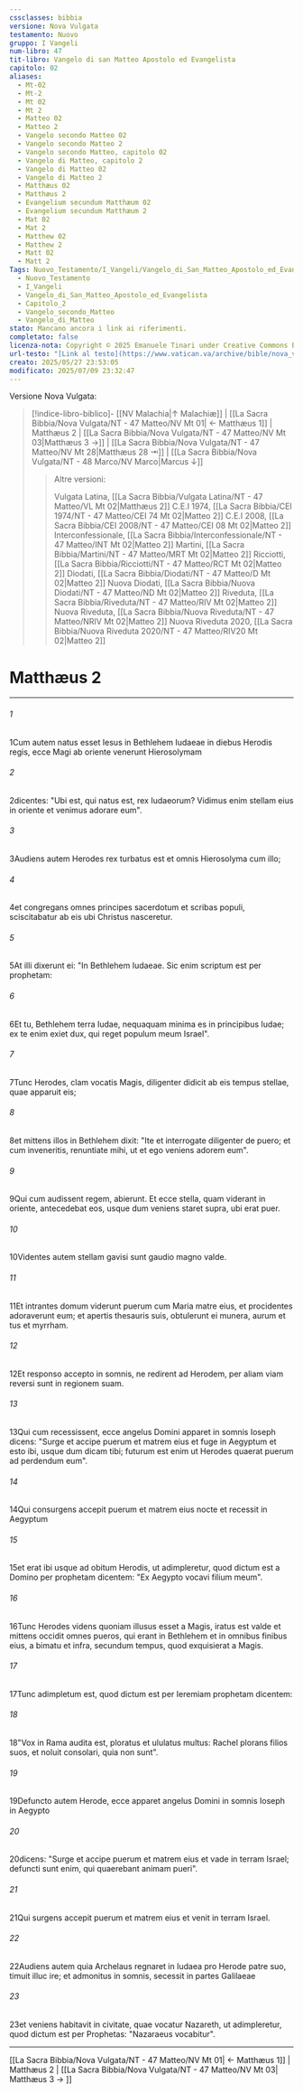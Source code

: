```yaml
---
cssclasses: bibbia
versione: Nova Vulgata
testamento: Nuovo
gruppo: I Vangeli
num-libro: 47
tit-libro: Vangelo di san Matteo Apostolo ed Evangelista
capitolo: 02
aliases:
  - Mt-02
  - Mt-2
  - Mt 02
  - Mt 2
  - Matteo 02
  - Matteo 2
  - Vangelo secondo Matteo 02
  - Vangelo secondo Matteo 2
  - Vangelo secondo Matteo, capitolo 02
  - Vangelo di Matteo, capitolo 2
  - Vangelo di Matteo 02
  - Vangelo di Matteo 2
  - Matthæus 02
  - Matthæus 2
  - Evangelium secundum Matthæum 02
  - Evangelium secundum Matthæum 2
  - Mat 02
  - Mat 2
  - Matthew 02
  - Matthew 2
  - Matt 02
  - Matt 2
Tags: Nuovo_Testamento/I_Vangeli/Vangelo_di_San_Matteo_Apostolo_ed_Evangelista/Capitolo_2
  - Nuovo_Testamento
  - I_Vangeli
  - Vangelo_di_San_Matteo_Apostolo_ed_Evangelista
  - Capitolo_2
  - Vangelo_secondo_Matteo
  - Vangelo_di_Matteo
stato: Mancano ancora i link ai riferimenti.
completato: false
licenza-nota: Copyright © 2025 Emanuele Tinari under Creative Commons BY-NC-SA 4.0 https://creativecommons.org/licenses/by-nc-sa/4.0/
url-testo: "[Link al testo](https://www.vatican.va/archive/bible/nova_vulgata/documents/nova-vulgata_nt_evang-matthaeum_lt.html)"
creato: 2025/05/27 23:53:05
modificato: 2025/07/09 23:32:47
---
```


Versione Nova Vulgata:
> [!indice-libro-biblico]- [[NV Malachia|↑ Malachiæ]] | [[La Sacra Bibbia/Nova Vulgata/NT - 47 Matteo/NV Mt 01| ← Matthæus 1]] | Matthæus 2 | [[La Sacra Bibbia/Nova Vulgata/NT - 47 Matteo/NV Mt 03|Matthæus 3 →]] | [[La Sacra Bibbia/Nova Vulgata/NT - 47 Matteo/NV Mt 28|Matthæus 28 ⇥]] | [[La Sacra Bibbia/Nova Vulgata/NT - 48 Marco/NV Marco|Marcus  ↓]]
>> <span class="verde">Altre versioni:</span>
>>
>> Vulgata Latina, [[La Sacra Bibbia/Vulgata Latina/NT - 47 Matteo/VL Mt 02|Matthæus 2]]
>> C.E.I 1974, [[La Sacra Bibbia/CEI 1974/NT - 47 Matteo/CEI 74 Mt 02|Matteo 2]]
>> C.E.I 2008, [[La Sacra Bibbia/CEI 2008/NT - 47 Matteo/CEI 08 Mt 02|Matteo 2]]
>> Interconfessionale, [[La Sacra Bibbia/Interconfessionale/NT - 47 Matteo/INT Mt 02|Matteo 2]]
>> Martini, [[La Sacra Bibbia/Martini/NT - 47 Matteo/MRT Mt 02|Matteo 2]]
>> Ricciotti, [[La Sacra Bibbia/Ricciotti/NT - 47 Matteo/RCT Mt 02|Matteo 2]]
>> Diodati, [[La Sacra Bibbia/Diodati/NT - 47 Matteo/D Mt 02|Matteo 2]]
>> Nuova Diodati, [[La Sacra Bibbia/Nuova Diodati/NT - 47 Matteo/ND Mt 02|Matteo 2]]
>> Riveduta, [[La Sacra Bibbia/Riveduta/NT - 47 Matteo/RIV Mt 02|Matteo 2]]
>> Nuova Riveduta, [[La Sacra Bibbia/Nuova Riveduta/NT - 47 Matteo/NRIV Mt 02|Matteo 2]]
>> Nuova Riveduta 2020, [[La Sacra Bibbia/Nuova Riveduta 2020/NT - 47 Matteo/RIV20 Mt 02|Matteo 2]]

# Matthæus 2

***

###### 1
<span class=vrs>1</span>Cum autem natus esset Iesus in Bethlehem Iudaeae in diebus Herodis regis, ecce Magi ab oriente venerunt Hierosolymam
###### 2
<span class=vrs>2</span>dicentes: "Ubi est, qui natus est, rex Iudaeorum? Vidimus enim stellam eius in oriente et venimus adorare eum".
###### 3
<span class=vrs>3</span>Audiens autem Herodes rex turbatus est et omnis Hierosolyma cum illo;
###### 4
<span class=vrs>4</span>et congregans omnes principes sacerdotum et scribas populi, sciscitabatur ab eis ubi Christus nasceretur.
###### 5
<span class=vrs>5</span>At illi dixerunt ei: "In Bethlehem Iudaeae. Sic enim scriptum est per prophetam:
###### 6
<span class=vrs>6</span>Et tu, Bethlehem terra Iudae, nequaquam minima es in principibus Iudae; ex te enim exiet dux, qui reget populum meum Israel".
###### 7
<span class=vrs>7</span>Tunc Herodes, clam vocatis Magis, diligenter didicit ab eis tempus stellae, quae apparuit eis;
###### 8
<span class=vrs>8</span>et mittens illos in Bethlehem dixit: "Ite et interrogate diligenter de puero; et cum inveneritis, renuntiate mihi, ut et ego veniens adorem eum".
###### 9
<span class=vrs>9</span>Qui cum audissent regem, abierunt. Et ecce stella, quam viderant in oriente, antecedebat eos, usque dum veniens staret supra, ubi erat puer.
###### 10
<span class=vrs>10</span>Videntes autem stellam gavisi sunt gaudio magno valde.
###### 11
<span class=vrs>11</span>Et intrantes domum viderunt puerum cum Maria matre eius, et procidentes adoraverunt eum; et apertis thesauris suis, obtulerunt ei munera, aurum et tus et myrrham.
###### 12
<span class=vrs>12</span>Et responso accepto in somnis, ne redirent ad Herodem, per aliam viam reversi sunt in regionem suam.
###### 13
<span class=vrs>13</span>Qui cum recessissent, ecce angelus Domini apparet in somnis Ioseph dicens: "Surge et accipe puerum et matrem eius et fuge in Aegyptum et esto ibi, usque dum dicam tibi; futurum est enim ut Herodes quaerat puerum ad perdendum eum".
###### 14
<span class=vrs>14</span>Qui consurgens accepit puerum et matrem eius nocte et recessit in Aegyptum
###### 15
<span class=vrs>15</span>et erat ibi usque ad obitum Herodis, ut adimpleretur, quod dictum est a Domino per prophetam dicentem: "Ex Aegypto vocavi filium meum".
###### 16
<span class=vrs>16</span>Tunc Herodes videns quoniam illusus esset a Magis, iratus est valde et mittens occidit omnes pueros, qui erant in Bethlehem et in omnibus finibus eius, a bimatu et infra, secundum tempus, quod exquisierat a Magis.
###### 17
<span class=vrs>17</span>Tunc adimpletum est, quod dictum est per Ieremiam prophetam dicentem:
###### 18
<span class=vrs>18</span>"Vox in Rama audita est, ploratus et ululatus multus: Rachel plorans filios suos, et noluit consolari, quia non sunt".
###### 19
<span class=vrs>19</span>Defuncto autem Herode, ecce apparet angelus Domini in somnis Ioseph in Aegypto
###### 20
<span class=vrs>20</span>dicens: "Surge et accipe puerum et matrem eius et vade in terram Israel; defuncti sunt enim, qui quaerebant animam pueri".
###### 21
<span class=vrs>21</span>Qui surgens accepit puerum et matrem eius et venit in terram Israel.
###### 22
<span class=vrs>22</span>Audiens autem quia Archelaus regnaret in Iudaea pro Herode patre suo, timuit illuc ire; et admonitus in somnis, secessit in partes Galilaeae
###### 23
<span class=vrs>23</span>et veniens habitavit in civitate, quae vocatur Nazareth, ut adimpleretur, quod dictum est per Prophetas: "Nazaraeus vocabitur".

***

[[La Sacra Bibbia/Nova Vulgata/NT - 47 Matteo/NV Mt 01| ← Matthæus 1]] | Matthæus 2 | [[La Sacra Bibbia/Nova Vulgata/NT - 47 Matteo/NV Mt 03| Matthæus 3 → ]]
